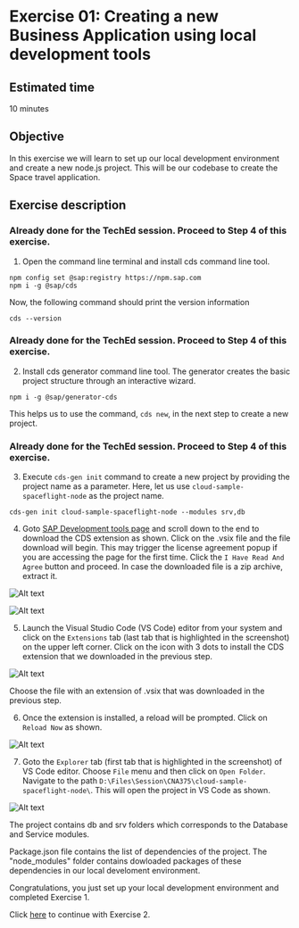 # Exercise 01: Creating a new Business Application using local development tools

## Estimated time

10 minutes

## Objective

In this exercise we will learn to set up our local development environment and create a new node.js project. This will be our codebase to create the Space travel application.

## Exercise description

### Already done for the TechEd session. Proceed to Step 4 of this exercise.

1. Open the command line terminal and install cds command line tool.
```
npm config set @sap:registry https://npm.sap.com
npm i -g @sap/cds
```
Now, the following command should print the version information
```
cds --version
```
### Already done for the TechEd session. Proceed to Step 4 of this exercise.
2. Install cds generator command line tool. The generator creates the basic project structure through an interactive wizard.
```
npm i -g @sap/generator-cds
```
This helps us to use the command, `cds new`, in the next step to create a new project.

### Already done for the TechEd session. Proceed to Step 4 of this exercise.
3. Execute `cds-gen init` command to create a new project by providing the project name as a parameter. Here, let us use `cloud-sample-spaceflight-node` as the project name.
```
cds-gen init cloud-sample-spaceflight-node --modules srv,db
```

4. Goto [SAP Development tools page](https://tools.hana.ondemand.com/#cloud) and scroll down to the end to download the CDS extension as shown. Click on the .vsix file and the file download will begin. This may trigger the license agreement popup if you are accessing the page for the first time. Click the `I Have Read And Agree` button and proceed. In case the downloaded file is a zip archive, extract it.

![Alt text](./images/cds_plugin.png?raw=true "CDS plugin for VS Code")

![Alt text](./images/cds_plugin_license.png?raw=true "CDS plugin License Agreement")

5. Launch the Visual Studio Code (VS Code) editor from your system and click on the `Extensions` tab (last tab that is highlighted in the screenshot) on the upper left corner. Click on the icon with 3 dots to install the CDS extension that we downloaded in the previous step.

![Alt text](./images/cds_vs_code.png?raw=true "CDS plugin for VS Code")

Choose the file with an extension of .vsix that was downloaded in the previous step.

6. Once the extension is installed, a reload will be prompted. Click on `Reload Now` as shown.

![Alt text](./images/reload.png?raw=true "Reload VS Code")

7. Goto the `Explorer` tab (first tab that is highlighted in the screenshot) of VS Code editor. Choose `File` menu and then click on `Open Folder`. Navigate to the path `D:\Files\Session\CNA375\cloud-sample-spaceflight-node\`. This will open the project in VS Code as shown. 

![Alt text](./images/proj_vscode.png?raw=true)

The project contains db and srv folders which corresponds to the Database and Service modules. 

Package.json file contains the list of dependencies of the project. The "node_modules" folder contains dowloaded packages of these dependencies in our local develoment environment.

Congratulations, you just set up your local development environment and completed Exercise 1.

Click [here](../exercise02/README.md) to continue with Exercise 2.
